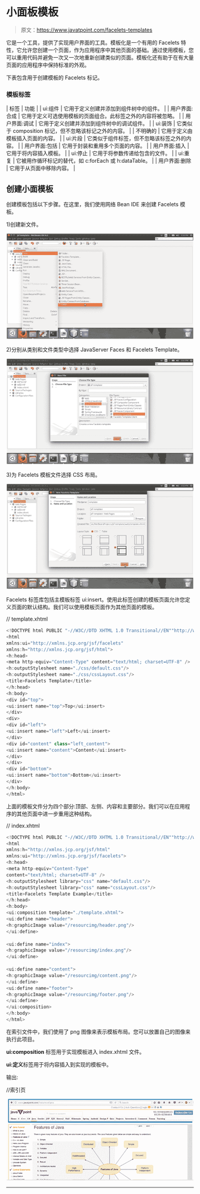 # 小面板模板

> 原文：<https://www.javatpoint.com/facelets-templates>

它是一个工具，提供了实现用户界面的工具。模板化是一个有用的 Facelets 特性，它允许您创建一个页面，作为应用程序中其他页面的基础。通过使用模板，您可以重用代码并避免一次又一次地重新创建类似的页面。模板化还有助于在有大量页面的应用程序中保持标准的外观。

下表包含用于创建模板的 Facelets 标记。

### 模板标签

| 标签 | 功能 |
| ui:组件 | 它用于定义创建并添加到组件树中的组件。 |
| 用户界面:合成 | 它用于定义可选使用模板的页面组合。此标签之外的内容将被忽略。 |
| 用户界面:调试 | 它用于定义创建并添加到组件树中的调试组件。 |
| ui:装饰 | 它类似于 composition 标记，但不忽略该标记之外的内容。 |
| 不明确的 | 它用于定义由模板插入页面的内容。 |
| ui:片段 | 它类似于组件标签，但不忽略该标签之外的内容。 |
| 用户界面:包括 | 它用于封装和重用多个页面的内容。 |
| 用户界面:插入 | 它用于将内容插入模板。 |
| ui:停止 | 它用于将参数传递给包含的文件。 |
| ui:重复 | 它被用作循环标记的替代，如 c:forEach 或 h:dataTable。 |
| 用户界面:删除 | 它用于从页面中移除内容。 |

## 创建小面模板

创建模板包括以下步骤。在这里，我们使用网络 Bean IDE 来创建 Facelets 模板。

1)创建新文件。

![JSF Facelets templates 1](img/83b5a6dd751aa02692e90567c15739e8.png)

2)分别从类别和文件类型中选择 JavaServer Faces 和 Facelets Template。

![JSF Facelets templates 2](img/cae6f2dea654d62e914cb112325c829d.png)

3)为 Facelets 模板文件选择 CSS 布局。

![JSF Facelets templates 3](img/912e607c1fbf81922af303aed7b21c57.png)

Facelets 标签库包括主模板标签 ui:insert。使用此标签创建的模板页面允许您定义页面的默认结构。我们可以使用模板页面作为其他页面的模板。

// template.xhtml

```java
<!DOCTYPE html PUBLIC "-//W3C//DTD XHTML 1.0 Transitional//EN""http://www.w3.org/TR/xhtml1/DTD/xhtml1-transitional.dtd">
<html 
xmlns:ui="http://xmlns.jcp.org/jsf/facelets"
xmlns:h="http://xmlns.jcp.org/jsf/html">
<h:head>
<meta http-equiv="Content-Type" content="text/html; charset=UTF-8" />
<h:outputStylesheet name="./css/default.css"/>
<h:outputStylesheet name="./css/cssLayout.css"/>
<title>Facelets Template</title>
</h:head>
<h:body>
<div id="top">
<ui:insert name="top">Top</ui:insert>
</div>
<div>
<div id="left">
<ui:insert name="left">Left</ui:insert>
</div>
<div id="content" class="left_content">
<ui:insert name="content">Content</ui:insert>
</div>
</div>
<div id="bottom">
<ui:insert name="bottom">Bottom</ui:insert>
</div>
</h:body>
</html>

```

上面的模板文件分为四个部分:顶部、左侧、内容和主要部分。我们可以在应用程序的其他页面中进一步重用这种结构。

// index.xhtml

```java
<!DOCTYPE html PUBLIC "-//W3C//DTD XHTML 1.0 Transitional//EN""http://www.w3.org/TR/xhtml1/DTD/xhtml1-transitional.dtd">
<html 
xmlns:h="http://xmlns.jcp.org/jsf/html"
xmlns:ui="http://xmlns.jcp.org/jsf/facelets">
<h:head>
<meta http-equiv="Content-Type"
content="text/html; charset=UTF-8" />
<h:outputStylesheet library="css" name="default.css"/>
<h:outputStylesheet library="css" name="cssLayout.css"/>
<title>Facelets Template Example</title>
</h:head>
<h:body>
<ui:composition template="./template.xhtml">
<ui:define name="header">
<h:graphicImage value="/resourcimg/header.png"/>
</ui:define>

<ui:define name="index">
<h:graphicImage value="/resourcimg/index.png"/>
</ui:define>

<ui:define name="content">
<h:graphicImage value="/resourcimg/content.png"/>
</ui:define>
<ui:define name="footer">
<h:graphicImage value="/resourcimg/footer.png"/>
</ui:define>
</ui:composition>
</h:body>
</html>

```

在索引文件中，我们使用了 png 图像来表示模板布局。您可以放置自己的图像来执行此项目。

**ui:composition** 标签用于实现模板进入 index.xhtml 文件。

**ui:定义**标签用于将内容插入到实现的模板中。

输出:

//索引页

![JSF Facelets templates 4](img/517fc1c55d1a9b6f8bfa9de28fe69a07.png)

* * *